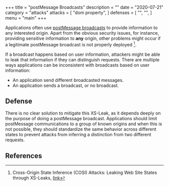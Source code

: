+++
title = "postMessage Broadcasts"
description = ""
date = "2020-07-21"
category = "attacks"
attacks = [
    "dom property",
]
defenses = [
    "",
    "",
]
menu = "main"
+++


Applications often use [postMessage broadcasts](https://developer.mozilla.org/en-US/docs/Web/API/Window/postMessage) to provide information to any interested origin. Apart from the obvious security issues, for instance, providing sensitive information to **any** origin, other problems might occur if a legitimate postMessage broadcast is not properly deployed [^1].

If a broadcast happens based on user information, attackers might be able to leak that information if they can distinguish requests. There are multiple ways applications can be inconsistent with broadcasts based on user information:

- An application send different broadcasted messages.
- An application sends a broadcast, or no broadcast.

## Defense

There is no clear solution to mitigate this XS-Leak, as it depends deeply on the purpose of doing a postMessage broadcast. Applications should limit postMessage communications to a group of known origins and when this is not possible, they should standardize the same behavior across different states to prevent attacks from inferring a distinction from two different requests.

## References

[^1]: Cross-Origin State Inference (COSI) Attacks: Leaking Web Site States through XS-Leaks, [link](https://arxiv.org/pdf/1908.02204.pdf)
